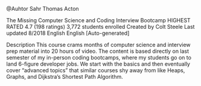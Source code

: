 @Auhtor
Sahr Thomas Acton


The Missing Computer Science and Coding Interview Bootcamp
HIGHEST RATED
4.7 (198 ratings)
3,772 students enrolled
Created by Colt Steele
Last updated 8/2018
English
English [Auto-generated]

Description
This course crams months of computer science and interview prep material into 20 hours of video.
The content is based directly on last semester of my in-person coding bootcamps, where my students go on to land 6-figure developer jobs.
We start with the basics and then eventually cover “advanced topics” that similar courses shy away from like Heaps, Graphs,
and Dijkstra’s Shortest Path Algorithm.